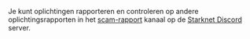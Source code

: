 Je kunt oplichtingen rapporteren en controleren op andere oplichtingsrapporten in het [scam-rapport](https://discord.gg/qypnmzkhbc) kanaal op de [Starknet Discord](https://starknet.io/discord) server.